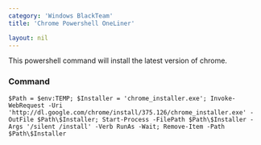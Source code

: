 ```yaml
---
category: 'Windows BlackTeam'
title: 'Chrome Powershell OneLiner'

layout: nil
---
```


This powershell command will install the latest version of chrome.
### Command

```
$Path = $env:TEMP; $Installer = 'chrome_installer.exe'; Invoke-WebRequest -Uri 'http://dl.google.com/chrome/install/375.126/chrome_installer.exe' -OutFile $Path\$Installer; Start-Process -FilePath $Path\$Installer -Args '/silent /install' -Verb RunAs -Wait; Remove-Item -Path $Path\$Installer

```